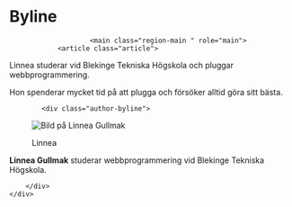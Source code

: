 Byline
========
<div class="outer-wrap outer-wrap-main">
    <div class="inner-wrap inner-wrap-main">
        <div class="row">



                        <main class="region-main " role="main">
                <article class="article">

<figure class="figure right">
<figcaption>

</figcaption>
</figure>

<p>Linnea studerar vid Blekinge Tekniska Högskola och pluggar webbprogrammering.</p>
<p>Hon spenderar mycket tid på att plugga och försöker alltid göra sitt bästa.</p>
</article>
<div class="block">


            <div class="author-byline">
<figure class="figure left">

<img src="img/me2.jpg" class="me" alt="Bild på Linnea Gullmak">
<figcaption>

<p>Linnea</p>

</figcaption>
</figure>

<p><a rel=author><strong>Linnea Gullmak</strong></a> studerar webbprogrammering vid Blekinge Tekniska Högskola.</p>
</div>



</div>
            </main>


        </div>
    </div>
</div>
